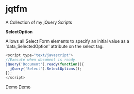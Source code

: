 jqtfm
=====

A Collection of my jQuery Scripts

**SelectOption**

Allows all Select Form elements to specify an initial value as a 'data_SelectedOption' attribute on the select tag.

````javascript
<script type="text/javascript">
//Execute when document is ready.
jQuery('Document').ready(function(){
  jQuery('Select').SelectOptions();
});
</script>


````


 Demo <a href="demo/demo_SelectedOption.html">Demo</a>
